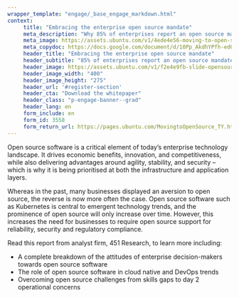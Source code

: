 ```yaml
---
wrapper_template: "engage/_base_engage_markdown.html"
context:
     title: "Embracing the enterprise open source mandate"
     meta_description: "Why 85% of enterprises report an open source mandate, preference, or exploratory approach"
     meta_image: https://assets.ubuntu.com/v1/4ede4e56-moving-to-open-source-meta.png
     meta_copydoc: https://docs.google.com/document/d/10Pp_AkdhYPfh-edQCq9HngRKVEMUfOCP39E3P5_VXpo/edit
     header_title: "Embracing the enterprise open source mandate"
     header_subtitle: "85% of enterprises report an open source mandate, preference, or exploratory approach"
     header_image: https://assets.ubuntu.com/v1/f2e4e9fb-slide-opensource.svg
     header_image_width: "400"
     header_image_height: "275"
     header_url: '#register-section'
     header_cta: "Download the whitepaper"
     header_class: "p-engage-banner--grad"
     header_lang: en
     form_include: en
     form_id: 3558
     form_return_url: https://pages.ubuntu.com/MovingtoOpenSource_TY.html
---
```


Open source software is a critical element of today’s enterprise technology landscape. It drives economic benefits, innovation, and competitiveness, while also delivering advantages around agility, stability, and security – which is why it is being prioritised at both the infrastructure and application layers.

Whereas in the past, many businesses displayed an aversion to open source, the reverse is now more often the case. Open source software such as Kubernetes is central to emergent technology trends, and the prominence of open source will only increase over time. However, this increases the need for businesses to require open source support for reliability, security and regulatory compliance.

Read this report from analyst firm, 451 Research, to learn more including:

<ul class="p-list">
  <li class="p-list__item is-ticked">A complete breakdown of the attitudes of enterprise decision-makers towards open source software</li>
  <li class="p-list__item is-ticked">The role of open source software in cloud native and DevOps trends</li>
  <li class="p-list__item is-ticked">Overcoming open source challenges from skills gaps to day 2 operational concerns</li>
</ul>
